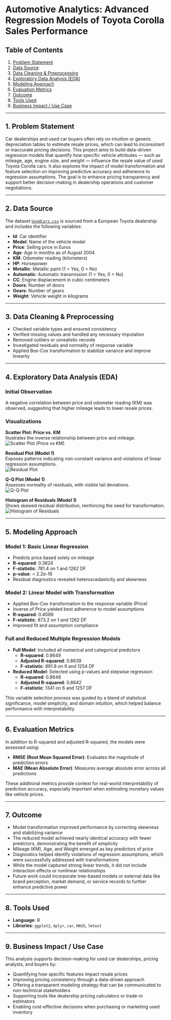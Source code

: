 # **Automotive Analytics: Advanced Regression Models of Toyota Corolla Sales Performance**

## **Table of Contents**
1. [Problem Statement](#1-problem-statement)  
2. [Data Source](#2-data-source)  
3. [Data Cleaning & Preprocessing](#3-data-cleaning--preprocessing)  
4. [Exploratory Data Analysis (EDA)](#4-exploratory-data-analysis-eda)  
5. [Modeling Approach](#5-modeling-approach)  
6. [Evaluation Metrics](#6-evaluation-metrics)  
7. [Outcome](#7-outcome)  
8. [Tools Used](#8-tools-used)  
9. [Business Impact / Use Case](#9-business-impact--use-case)

---

## **1. Problem Statement**

Car dealerships and used car buyers often rely on intuition or generic depreciation tables to estimate resale prices, which can lead to inconsistent or inaccurate pricing decisions. This project aims to build data-driven regression models that quantify how specific vehicle attributes — such as mileage, age, engine size, and weight — influence the resale value of used Toyota Corolla cars. It also explores the impact of model transformation and feature selection on improving predictive accuracy and adherence to regression assumptions. The goal is to enhance pricing transparency and support better decision-making in dealership operations and customer negotiations.

---

## **2. Data Source**

The dataset [`UsedCars.csv`](https://github.com/pclaridy/corolla-sales-regression-analysis/blob/main/UsedCars.csv) is sourced from a European Toyota dealership and includes the following variables:

- **Id**: Car identifier  
- **Model**: Name of the vehicle model  
- **Price**: Selling price in Euros  
- **Age**: Age in months as of August 2004  
- **KM**: Odometer reading (kilometers)  
- **HP**: Horsepower  
- **Metallic**: Metallic paint (1 = Yes, 0 = No)  
- **Automatic**: Automatic transmission (1 = Yes, 0 = No)  
- **CC**: Engine displacement in cubic centimeters  
- **Doors**: Number of doors  
- **Gears**: Number of gears  
- **Weight**: Vehicle weight in kilograms

---

## **3. Data Cleaning & Preprocessing**

- Checked variable types and ensured consistency  
- Verified missing values and handled any necessary imputation  
- Removed outliers or unrealistic records  
- Investigated residuals and normality of response variable  
- Applied Box-Cox transformation to stabilize variance and improve linearity  

---

## **4. Exploratory Data Analysis (EDA)**

### Initial Observation

A negative correlation between price and odometer reading (KM) was observed, suggesting that higher mileage leads to lower resale prices.

### Visualizations

**Scatter Plot: Price vs. KM**  
Illustrates the inverse relationship between price and mileage.  
![Scatter Plot (Price vs KM)](https://github.com/pclaridy/corolla-sales-regression-analysis/blob/main/figures/scatter_plot_price_vs_km.png)

**Residual Plot (Model 1)**  
Exposes patterns indicating non-constant variance and violations of linear regression assumptions.  
![Residual Plot](https://github.com/pclaridy/corolla-sales-regression-analysis/blob/main/figures/residual_plot.png)

**Q-Q Plot (Model 1)**  
Assesses normality of residuals, with visible tail deviations.  
![Q-Q Plot](https://github.com/pclaridy/corolla-sales-regression-analysis/blob/main/figures/qq_plot.png)

**Histogram of Residuals (Model 1)**  
Shows skewed residual distribution, reinforcing the need for transformation.  
![Histogram of Residuals](https://github.com/pclaridy/corolla-sales-regression-analysis/blob/main/figures/histogram_of_residuals.png)

---

## **5. Modeling Approach**

### Model 1: Basic Linear Regression

- Predicts price based solely on mileage  
- **R-squared**: 0.3824  
- **F-statistic**: 781.4 on 1 and 1262 DF  
- **p-value**: < 2.2e-16  
- Residual diagnostics revealed heteroscedasticity and skewness  

### Model 2: Linear Model with Transformation

- Applied Box-Cox transformation to the response variable (Price)  
- Inverse of Price yielded best adherence to model assumptions  
- **R-squared**: 0.4089  
- **F-statistic**: 873.2 on 1 and 1262 DF  
- Improved fit and assumption compliance  

### Full and Reduced Multiple Regression Models

- **Full Model**: Included all numerical and categorical predictors  
  - **R-squared**: 0.8649  
  - **Adjusted R-squared**: 0.8639  
  - **F-statistic**: 891.8 on 9 and 1254 DF  
- **Reduced Model**: Selected using p-values and stepwise regression  
  - **R-squared**: 0.8648  
  - **Adjusted R-squared**: 0.8642  
  - **F-statistic**: 1341 on 6 and 1257 DF  

This variable selection process was guided by a blend of statistical significance, model simplicity, and domain intuition, which helped balance performance with interpretability.

---

## **6. Evaluation Metrics**

In addition to R-squared and adjusted R-squared, the models were assessed using:

- **RMSE (Root Mean Squared Error)**: Evaluates the magnitude of prediction errors  
- **MAE (Mean Absolute Error)**: Measures average absolute error across all predictions  

These additional metrics provide context for real-world interpretability of prediction accuracy, especially important when estimating monetary values like vehicle prices.

---

## **7. Outcome**

- Model transformation improved performance by correcting skewness and stabilizing variance  
- The reduced model achieved nearly identical accuracy with fewer predictors, demonstrating the benefit of simplicity  
- Mileage (KM), Age, and Weight emerged as key predictors of price  
- Diagnostics helped identify violations of regression assumptions, which were successfully addressed with transformations  
- While the model captured strong linear trends, it did not include interaction effects or nonlinear relationships  
- Future work could incorporate tree-based models or external data like brand perception, market demand, or service records to further enhance predictive power

---

## **8. Tools Used**

- **Language**: R  
- **Libraries**: `ggplot2`, `dplyr`, `car`, `MASS`, `lmtest`  

---

## **9. Business Impact / Use Case**

This analysis supports decision-making for used car dealerships, pricing analysts, and buyers by:

- Quantifying how specific features impact resale prices  
- Improving pricing consistency through a data-driven approach  
- Offering a transparent modeling strategy that can be communicated to non-technical stakeholders  
- Supporting tools like dealership pricing calculators or trade-in estimators  
- Enabling cost-effective decisions when purchasing or marketing used inventory

